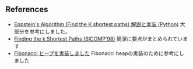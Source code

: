 ## References

+ [Eppstein's Algorithm (Find the K shortest paths) 解説と実装 (Python)](https://qiita.com/nariaki3551/items/0ab83541814f98eab322)
  大部分を参考にしました。
+ [Finding the k Shortest Paths (SICOMP'98)](http://iwiwi.hatenadiary.jp/entry/2013/12/26/001253)
  簡潔に要点がまとめられています
+ [Fibonacci ヒープを実装しました](https://rsk0315.hatenablog.com/entry/2019/10/29/151823)
  Fibonacci heapの実装のために参考にしました